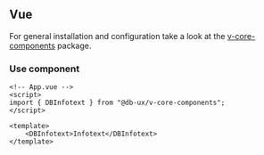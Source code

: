 ## Vue

For general installation and configuration take a look at the [v-core-components](https://www.npmjs.com/package/@db-ux/v-core-components) package.

### Use component

```vue App.vue
<!-- App.vue -->
<script>
import { DBInfotext } from "@db-ux/v-core-components";
</script>

<template>
	<DBInfotext>Infotext</DBInfotext>
</template>
```

